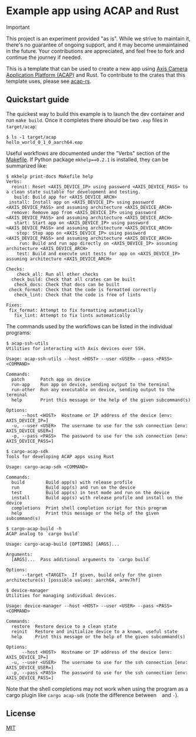# Example app using ACAP and Rust

> [!IMPORTANT]
> This project is an experiment provided "as is".
> While we strive to maintain it, there's no guarantee of ongoing support, and it may become unmaintained in the future.
> Your contributions are appreciated, and feel free to fork and continue the journey if needed.

This is a template that can be used to create a new app using [Axis Camera Application Platform (ACAP)](https://axiscommunications.github.io/acap-documentation/) and Rust.
To contribute to the crates that this template uses, please see [acap-rs](https://github.com/AxisCommunications/acap-rs).

## Quickstart guide

The quickest way to build this example is to launch the dev container and run `make build`.
Once it completes there should be two `.eap` files in `target/acap`:

```console
$ ls -1 target/acap
hello_world_0_1_0_aarch64.eap
```

Useful workflows are documented under the "Verbs" section of the [Makefile](./Makefile).
If Python package `mkhelp==0.2.1` is installed, they can be summarized like:

```console
$ mkhelp print-docs Makefile help
Verbs:
  reinit: Reset <AXIS_DEVICE_IP> using password <AXIS_DEVICE_PASS> to a clean state suitable for development and testing.
   build: Build app for <AXIS_DEVICE_ARCH>
 install: Install app on <AXIS_DEVICE_IP> using password <AXIS_DEVICE_PASS> and assuming architecture <AXIS_DEVICE_ARCH>
  remove: Remove app from <AXIS_DEVICE_IP> using password <AXIS_DEVICE_PASS> and assuming architecture <AXIS_DEVICE_ARCH>
   start: Start app on <AXIS_DEVICE_IP> using password <AXIS_DEVICE_PASS> and assuming architecture <AXIS_DEVICE_ARCH>
    stop: Stop app on <AXIS_DEVICE_IP> using password <AXIS_DEVICE_PASS> and assuming architecture <AXIS_DEVICE_ARCH>
     run: Build and run app directly on <AXIS_DEVICE_IP> assuming architecture <AXIS_DEVICE_ARCH>
    test: Build and execute unit tests for app on <AXIS_DEVICE_IP> assuming architecture <AXIS_DEVICE_ARCH>

Checks:
    check_all: Run all other checks
  check_build: Check that all crates can be built
   check_docs: Check that docs can be built
 check_format: Check that the code is formatted correctly
   check_lint: Check that the code is free of lints

Fixes:
 fix_format: Attempt to fix formatting automatically
   fix_lint: Attempt to fix lints automatically
```

The commands used by the workflows can be listed in the individual programs:

```console
$ acap-ssh-utils
Utilities for interacting with Axis devices over SSH.

Usage: acap-ssh-utils --host <HOST> --user <USER> --pass <PASS> <COMMAND>

Commands:
  patch      Patch app on device
  run-app    Run app on device, sending output to the terminal
  run-other  Run any executable on device, sending output to the terminal
  help       Print this message or the help of the given subcommand(s)

Options:
      --host <HOST>  Hostname or IP address of the device [env: AXIS_DEVICE_IP=]
  -u, --user <USER>  The username to use for the ssh connection [env: AXIS_DEVICE_USER=]
  -p, --pass <PASS>  The password to use for the ssh connection [env: AXIS_DEVICE_PASS=]
```

```console
$ cargo-acap-sdk
Tools for developing ACAP apps using Rust

Usage: cargo-acap-sdk <COMMAND>

Commands:
  build        Build app(s) with release profile
  run          Build app(s) and run on the device
  test         Build app(s) in test mode and run on the device
  install      Build app(s) with release profile and install on the device
  completions  Print shell completion script for this program
  help         Print this message or the help of the given subcommand(s)
```

```console
$ cargo-acap-build -h
ACAP analog to `cargo build`

Usage: cargo-acap-build [OPTIONS] [ARGS]...

Arguments:
  [ARGS]...  Pass additional arguments to `cargo build`

Options:
      --target <TARGET>  If given, build only for the given architecture(s) [possible values: aarch64, armv7hf]
```

```console
$ device-manager
Utilities for managing individual devices.

Usage: device-manager --host <HOST> --user <USER> --pass <PASS> <COMMAND>

Commands:
  restore  Restore device to a clean state
  reinit   Restore and initialize device to a known, useful state
  help     Print this message or the help of the given subcommand(s)

Options:
      --host <HOST>  Hostname or IP address of the device [env: AXIS_DEVICE_IP=]
  -u, --user <USER>  The username to use for the ssh connection [env: AXIS_DEVICE_USER=]
  -p, --pass <PASS>  The password to use for the ssh connection [env: AXIS_DEVICE_PASS=]
```

Note that the shell completions may not work when using the program as a cargo plugin like
`cargo acap-sdk` (note the difference between ` ` and `-`).

## License

[MIT](LICENSE)
